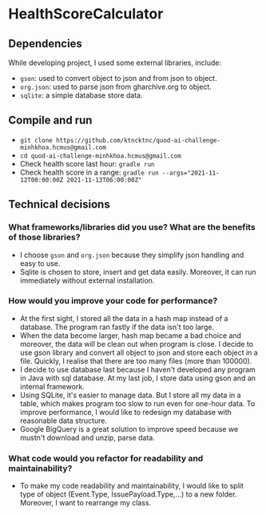 # HealthScoreCalculator 
## Dependencies
While developing project, I used some external libraries, include:
- `gson`: used to convert object to json and from json to object.
- `org.json`: used to parse json from gharchive.org to object.
- `sqlite`: a simple database store data.

## Compile and run
- `git clone https://github.com/ktncktnc/quod-ai-challenge-minhkhoa.hcmus@gmail.com`
- `cd quod-ai-challenge-minhkhoa.hcmus@gmail.com`
- Check health score last hour: `gradle run`
- Check health score in a range: `gradle run --args="2021-11-12T00:00:00Z 2021-11-13T06:00:00Z"`

## Technical decisions
### What frameworks/libraries did you use? What are the benefits of those libraries?
- I choose `gson` and `org.json` because they simplify json handling and easy to use.
- Sqlite is chosen to store, insert and get data easily. Moreover, it can run immediately without external installation.
### How would you improve your code for performance?
- At the first sight, I stored all the data in a hash map instead of a database. The program ran fastly if the data isn't too large.
- When the data become larger, hash map became a bad choice and moreover, the data will be clean out when program is close. I decide to use gson library and convert all object to json and store each object in a file.
Quickly, I realise that there are too many files (more than 100000).
- I decide to use database last because I haven't developed any program in Java with sql database. At my last job, I store data using gson and an internal framework.
- Using SQLite, it's easier to manage data. But I store all my data in a table, which makes program too slow to run even for one-hour data. To improve performance, I would like to redesign my database with reasonable data structure.
- Google BigQuery is a great solution to improve speed because we mustn't download and unzip, parse data.
### What code would you refactor for readability and maintainability?
- To make my code readability and maintainability, I would like to split type of object (Event.Type, IssuePayload.Type,...) to a new folder. Moreover, I want to rearrange my class.